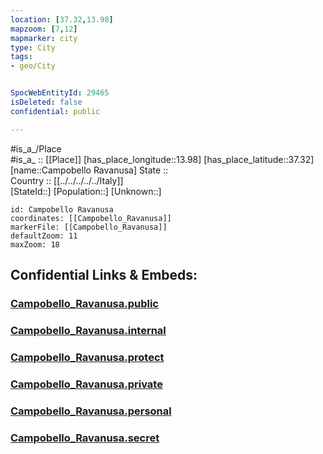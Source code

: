 ```yaml
---
location: [37.32,13.98] 
mapzoom: [7,12] 
mapmarker: city 
type: City
tags:
- geo/City


SpocWebEntityId: 29465
isDeleted: false
confidential: public

---
```

#is_a_/Place  
#is_a_ :: [[Place]] 
[has_place_longitude::13.98] 
[has_place_latitude::37.32] 
[name::Campobello Ravanusa] 
State ::  
Country :: [[../../../../../Italy]]  
[StateId::] 
[Population::] 
[Unknown::] 


```leaflet
id: Campobello Ravanusa
coordinates: [[Campobello_Ravanusa]] 
markerFile: [[Campobello_Ravanusa]] 
defaultZoom: 11 
maxZoom: 18
```


## Confidential Links & Embeds: 

### [Campobello_Ravanusa.public](/_public/\Earth\Continent\Europe\Europe~South\Italy\regions~Italy\Sicily\Caltanissetta.Province\CityCampobello_Ravanusa.public.md) 

### [Campobello_Ravanusa.internal](/_internal/\Earth\Continent\Europe\Europe~South\Italy\regions~Italy\Sicily\Caltanissetta.Province\CityCampobello_Ravanusa.internal.md) 

### [Campobello_Ravanusa.protect](/_protect/\Earth\Continent\Europe\Europe~South\Italy\regions~Italy\Sicily\Caltanissetta.Province\CityCampobello_Ravanusa.protect.md) 

### [Campobello_Ravanusa.private](/_private/\Earth\Continent\Europe\Europe~South\Italy\regions~Italy\Sicily\Caltanissetta.Province\CityCampobello_Ravanusa.private.md) 

### [Campobello_Ravanusa.personal](/_personal/\Earth\Continent\Europe\Europe~South\Italy\regions~Italy\Sicily\Caltanissetta.Province\CityCampobello_Ravanusa.personal.md) 

### [Campobello_Ravanusa.secret](/_secret/\Earth\Continent\Europe\Europe~South\Italy\regions~Italy\Sicily\Caltanissetta.Province\CityCampobello_Ravanusa.secret.md)

